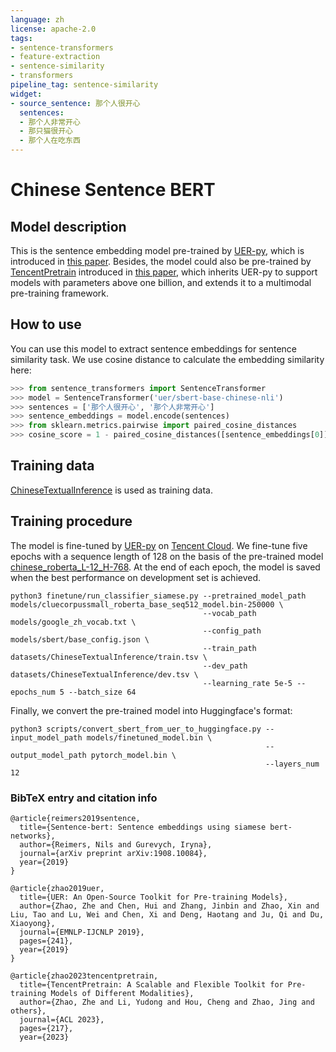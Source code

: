 ```yaml
---
language: zh
license: apache-2.0
tags:
- sentence-transformers
- feature-extraction
- sentence-similarity
- transformers
pipeline_tag: sentence-similarity
widget:
- source_sentence: 那个人很开心
  sentences:
  - 那个人非常开心
  - 那只猫很开心
  - 那个人在吃东西
---
```


# Chinese Sentence BERT

## Model description

This is the sentence embedding model pre-trained by [UER-py](https://github.com/dbiir/UER-py/), which is introduced in [this paper](https://arxiv.org/abs/1909.05658). Besides, the model could also be pre-trained by [TencentPretrain](https://github.com/Tencent/TencentPretrain) introduced in [this paper](https://arxiv.org/abs/2212.06385), which inherits UER-py to support models with parameters above one billion, and extends it to a multimodal pre-training framework.

## How to use

You can use this model to extract sentence embeddings for sentence similarity task. We use cosine distance to calculate the embedding similarity here: 

```python
>>> from sentence_transformers import SentenceTransformer
>>> model = SentenceTransformer('uer/sbert-base-chinese-nli')
>>> sentences = ['那个人很开心', '那个人非常开心']
>>> sentence_embeddings = model.encode(sentences)
>>> from sklearn.metrics.pairwise import paired_cosine_distances
>>> cosine_score = 1 - paired_cosine_distances([sentence_embeddings[0]],[sentence_embeddings[1]])
```

## Training data

[ChineseTextualInference](https://github.com/liuhuanyong/ChineseTextualInference/) is used as training data. 

## Training procedure

The model is fine-tuned by [UER-py](https://github.com/dbiir/UER-py/) on [Tencent Cloud](https://cloud.tencent.com/). We fine-tune five epochs with a sequence length of 128 on the basis of the pre-trained model [chinese_roberta_L-12_H-768](https://huggingface.co/uer/chinese_roberta_L-12_H-768). At the end of each epoch, the model is saved when the best performance on development set is achieved.

```
python3 finetune/run_classifier_siamese.py --pretrained_model_path models/cluecorpussmall_roberta_base_seq512_model.bin-250000 \
                                           --vocab_path models/google_zh_vocab.txt \
                                           --config_path models/sbert/base_config.json \
                                           --train_path datasets/ChineseTextualInference/train.tsv \
                                           --dev_path datasets/ChineseTextualInference/dev.tsv \
                                           --learning_rate 5e-5 --epochs_num 5 --batch_size 64
```

Finally, we convert the pre-trained model into Huggingface's format:

```
python3 scripts/convert_sbert_from_uer_to_huggingface.py --input_model_path models/finetuned_model.bin \                                                                
                                                         --output_model_path pytorch_model.bin \                                                                                            
                                                         --layers_num 12
```

### BibTeX entry and citation info

```
@article{reimers2019sentence,
  title={Sentence-bert: Sentence embeddings using siamese bert-networks},
  author={Reimers, Nils and Gurevych, Iryna},
  journal={arXiv preprint arXiv:1908.10084},
  year={2019}
}

@article{zhao2019uer,
  title={UER: An Open-Source Toolkit for Pre-training Models},
  author={Zhao, Zhe and Chen, Hui and Zhang, Jinbin and Zhao, Xin and Liu, Tao and Lu, Wei and Chen, Xi and Deng, Haotang and Ju, Qi and Du, Xiaoyong},
  journal={EMNLP-IJCNLP 2019},
  pages={241},
  year={2019}
}

@article{zhao2023tencentpretrain,
  title={TencentPretrain: A Scalable and Flexible Toolkit for Pre-training Models of Different Modalities},
  author={Zhao, Zhe and Li, Yudong and Hou, Cheng and Zhao, Jing and others},
  journal={ACL 2023},
  pages={217},
  year={2023}
```